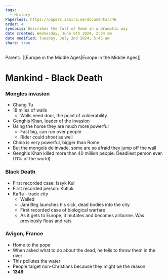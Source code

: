```yaml
---
tags:
  - History
Paperless: https://papers.aamira.me/documents/346
order: 4
synopsis: Describes the fall of Rome in a dramatic way
date created: Wednesday, June 5th 2024, 2:34 am
date modified: Tuesday, July 2nd 2024, 5:45 am
share: true
---
```


Parent:: [[Europe in the Middle Ages|Europe in the Middle Ages]]

# Mankind - Black Death

### Mongles invasion

- Chung Tu
- 18 miles of walls
  - Walls need door, the point of vulnerability
- Genghis Khan, leader of the invasion
- Using the horse they are much more powerful
  - Fast big, can run over people
  - Rider could shoot as well
- China is very powerful, bigger than Rome
- But the mongols do invade, some are so afraid they jump off the wall
- Genghis Khan killed more than 40 million people. Deadliest person ever. (11% of the world)

### Black Death

- First recorded case: Issyk Kul
- First recorded person: Kutluk
- Kaffa - trade city
  - Walled
  - Jani Beg launches his sick, dead bodies into the city
  - First recorded case of biological warfare
  - As it gets to Europe, it mutates and becomes airborne. Was previously fleas and rats

### Avigon, France

- Home to the pope
- When asked what to do about the dead, he tells to throw them in the river
- This pollutes the water
- People target non-Christians because they might be the reason
- **1349**

